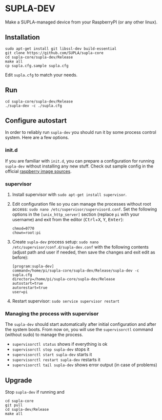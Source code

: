 # SUPLA-DEV

Make a SUPLA-managed device from your RaspberryPI (or any other linux).

## Installation

```
sudo apt-get install git libssl-dev build-essential
git clone https://github.com/SUPLA/supla-core
cd supla-core/supla-dev/Release
make all
cp supla.cfg.sample supla.cfg
```

Edit `supla.cfg` to match your needs.

## Run

```
cd supla-core/supla-dev/Release
./supla-dev -c ./supla.cfg
```

## Configure autostart

In order to reliably run `supla-dev` you should run it
by some process control system. Here are a few options.

### init.d

If you are familiar with `init.d`, you can prepare a configuration for running
`supla-dev` without installing any new stuff. Check out sample
config in the official 
[raspberry image sources](https://github.com/SUPLA/raspberry/blob/master/ext01/etc/init.d/supla-dev).

### supervisor

1. Install supervisor with `sudo apt-get install supervisor`.
1. Edit configuration file so you can manage the processes without root access:
   `sudo nano /etc/supervisor/supervisord.conf`. Set the following options in
   the `[unix_http_server]` section (replace `pi` with your username)
   and exit from the editor (<kbd>Ctrl</kbd>+<kbd>X</kbd>, <kbd>Y</kbd>, <kbd>Enter</kbd>):

    ```
    chmod=0770
    chown=root:pi
    ```

1. Create `supla-dev` process setup: `sudo nano /etc/supervisor/conf.d/supla-dev.conf`
   with the following contents (adjust path and user if needed, then save the changes and
   exit edit as before):

    ```
    [program:supla-dev]
    command=/home/pi/supla-core/supla-dev/Release/supla-dev -c supla.cfg
    directory=/home/pi/supla-core/supla-dev/Release
    autostart=true
    autorestart=true
    user=pi
    ```

1. Restart supervisor: `sudo service supervisor restart`

### Managing the process with supervisor

The `supla-dev` should start automatically after initial configuration
and after the system boots. From now on, you will use the `supervisorctl` 
command (without sudo) to manage the process.

* `supervisorctl status` shows if everything is ok
* `supervisorctl stop supla-dev` stops it
* `supervisorctl start supla-dev` starts it
* `supervisorctl restart supla-dev` restarts it
* `supervisorctl tail supla-dev` shows error output (in case of problems)

## Upgrade

Stop `supla-dev` if running and

```
cd supla-core
git pull
cd supla-dev/Release
make all
```
